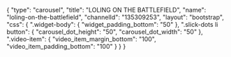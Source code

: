{
    "type": "carousel",
    "title": "LOLING ON THE BATTLEFIELD",
    "name": "loling-on-the-battlefield",
    "channelId": "135309253",
    "layout": "bootstrap",
    "css": {
        ".widget-body": {
            "widget_padding_bottom": "50"
        },
        ".slick-dots li button": {
            "carousel_dot_height": "50",
            "carousel_dot_width": "50"
        },
        ".video-item": {
            "video_item_margin_bottom": "100",
            "video_item_padding_bottom": "100"
        }
    }
}